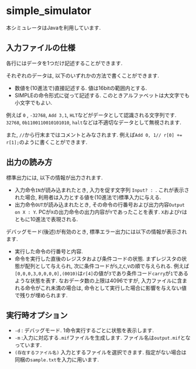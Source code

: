 # simple_simulator

本シミュレータはJavaを利用しています. 

## 入力ファイルの仕様

各行にはデータを1つだけ記述することができます.

それぞれのデータは, 以下のいずれかの方法で書くことができます.

- 数値を(10進法で)直接記述する. 値は16bitの範囲内とする.
- SIMPLEの命令形式に従って記述する. このときアルファベットは大文字でも小文字でもよい.

例えば `0` , `-32768`, `Add 3,1`, `HLT`などがデータとして認識される文字列です.
`32768`, `0b1100110010101010`, `halt`などは不適切なデータとして無視されます.

また, `//`から行末まではコメントとみなされます. 例えば`Add 0, 1// r[0] += r[1];`のように書くことができます.

## 出力の読み方

標準出力には, 以下の情報が出力されます.
- 入力命令`IN`が読み込まれたとき, 入力を促す文字列 `Input? : `. これが表示された場合, 利用者は入力とする値を(10進法で)標準入力に与える.
- 出力命令`OUT`が読み込まれたとき, その命令の行番号および出力内容`Output on X : Y`. PCが`X`の出力命令の出力内容が`Y`であったことを表す. `X`および`Y`はともに10進法で表現される.

デバッグモード(後述)が有効のとき, 標準エラー出力には以下の情報が表示されます.
- 実行した命令の行番号と内容.
- 命令を実行した直後のレジスタおよび条件コードの状態. まずレジスタの状態が配列として与えられ, 次に条件コードが`S`,`Z`,`C`,`V`の順で与えられる. 例えば`[0,0,0,3,0,0,0,0],(0010)`は`r[4]`の値が`3`であり条件コード`carry`が`1`であるような状態を表す.
なおデータ数の上限は4096ですが, 入力ファイルに含まれる命令がこれ未満の場合は, 命令として実行した場合に影響を与えない値で残りが埋められます.

## 実行時オプション

- `-d` : デバッグモード. 1命令実行するごとに状態を表示します.
- `-m` :入力に対応する`.mif`ファイルを生成します. ファイル名は`output.mif`となっています.
- `(存在するファイル名)` 入力とするファイルを選択できます. 指定がない場合は同梱の`sample.txt`を入力に用います.
